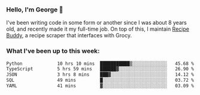 ### Hello, I'm George 👋

I've been writing code in some form or another since I was about 8 years old, and recently made it my full-time job. On top of this, I maintain [Recipe Buddy](https://github.com/georgegebbett/recipe-buddy), a recipe scraper that interfaces with Grocy.  

<!--
**georgegebbett/georgegebbett** is a ✨ _special_ ✨ repository because its `README.md` (this file) appears on your GitHub profile.

Here are some ideas to get you started:

- 🔭 I’m currently working on ...
- 🌱 I’m currently learning ...
- 👯 I’m looking to collaborate on ...
- 🤔 I’m looking for help with ...
- 💬 Ask me about ...
- 📫 How to reach me: ...
- 😄 Pronouns: ...
- ⚡ Fun fact: ...
-->

### What I've been up to this week:
<!--START_SECTION:waka-->

```txt
Python             10 hrs 10 mins  ███████████▒░░░░░░░░░░░░░   45.68 %
TypeScript         5 hrs 59 mins   ██████▓░░░░░░░░░░░░░░░░░░   26.90 %
JSON               3 hrs 8 mins    ███▓░░░░░░░░░░░░░░░░░░░░░   14.12 %
SQL                49 mins         █░░░░░░░░░░░░░░░░░░░░░░░░   03.72 %
YAML               41 mins         ▓░░░░░░░░░░░░░░░░░░░░░░░░   03.09 %
```

<!--END_SECTION:waka-->
